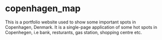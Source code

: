 # copenhagen_map
This is a portfolio website used to show some important spots in Copenhagen, Denmark. It is a single-page application of some hot spots in Copenhegen, i.e bank, resturants, gas station, shopping centre etc. 
